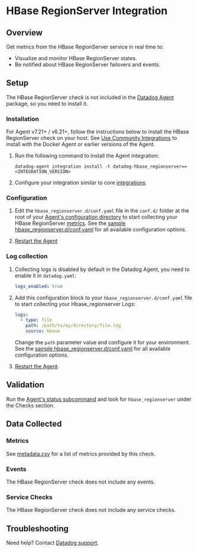 # HBase RegionServer Integration

## Overview

Get metrics from the HBase RegionServer service in real time to:

- Visualize and monitor HBase RegionServer states.
- Be notified about HBase RegionServer failovers and events.

## Setup

The HBase RegionServer check is not included in the [Datadog Agent][2] package, so you need to install it.

### Installation

For Agent v7.21+ / v6.21+, follow the instructions below to install the HBase RegionServer check on your host. See [Use Community Integrations][3] to install with the Docker Agent or earlier versions of the Agent.

1. Run the following command to install the Agent integration:

   ```shell
   datadog-agent integration install -t datadog-hbase_regionserver==<INTEGRATION_VERSION>
   ```

2. Configure your integration similar to core [integrations][4].

### Configuration

1. Edit the `hbase_regionserver.d/conf.yaml` file in the `conf.d/` folder at the root of your [Agent's configuration directory][6] to start collecting your HBase RegionServer [metrics](#metrics). See the [sample hbase_regionserver.d/conf.yaml][7] for all available configuration options.

2. [Restart the Agent][8]

### Log collection

1. Collecting logs is disabled by default in the Datadog Agent, you need to enable it in `datadog.yaml`:

   ```yaml
   logs_enabled: true
   ```

2. Add this configuration block to your `hbase_regionserver.d/conf.yaml` file to start collecting your Hbase_regionserver Logs:

   ```yaml
   logs:
     - type: file
       path: /path/to/my/directory/file.log
       source: hbase
   ```

   Change the `path` parameter value and configure it for your environment.
   See the [sample hbase_regionserver.d/conf.yaml][7] for all available configuration options.

3. [Restart the Agent][8].

## Validation

Run the [Agent's status subcommand][9] and look for `hbase_regionserver` under the Checks section.

## Data Collected

### Metrics

See [metadata.csv][10] for a list of metrics provided by this check.

### Events

The HBase RegionServer check does not include any events.

### Service Checks

The HBase RegionServer check does not include any service checks.

## Troubleshooting

Need help? Contact [Datadog support][11].


[2]: https://app.datadoghq.com/account/settings/agent/latest
[3]: https://docs.datadoghq.com/agent/guide/use-community-integrations/
[4]: https://docs.datadoghq.com/getting_started/integrations/
[6]: https://docs.datadoghq.com/agent/guide/agent-configuration-files/#agent-configuration-directory
[7]: https://github.com/DataDog/integrations-extras/blob/master/hbase_regionserver/datadog_checks/hbase_regionserver/data/conf.yaml.example
[8]: https://docs.datadoghq.com/agent/guide/agent-commands/#start-stop-and-restart-the-agent
[9]: https://docs.datadoghq.com/agent/guide/agent-commands/#service-status
[10]: https://github.com/DataDog/integrations-extras/blob/master/hbase_regionserver/metadata.csv
[11]: http://docs.datadoghq.com/help
